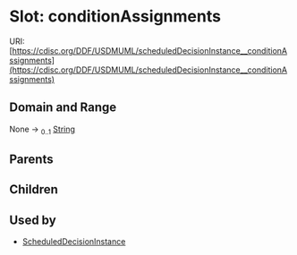 
# Slot: conditionAssignments




URI: [https://cdisc.org/DDF/USDMUML/scheduledDecisionInstance__conditionAssignments](https://cdisc.org/DDF/USDMUML/scheduledDecisionInstance__conditionAssignments)


## Domain and Range

None &#8594;  <sub>0..1</sub> [String](types/String.md)

## Parents


## Children


## Used by

 * [ScheduledDecisionInstance](ScheduledDecisionInstance.md)
